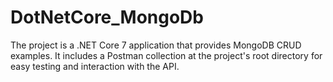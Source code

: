 # DotNetCore_MongoDb

The project is a .NET Core 7 application that provides MongoDB CRUD examples. It includes a Postman collection at the project's root directory for easy testing and interaction with the API.
